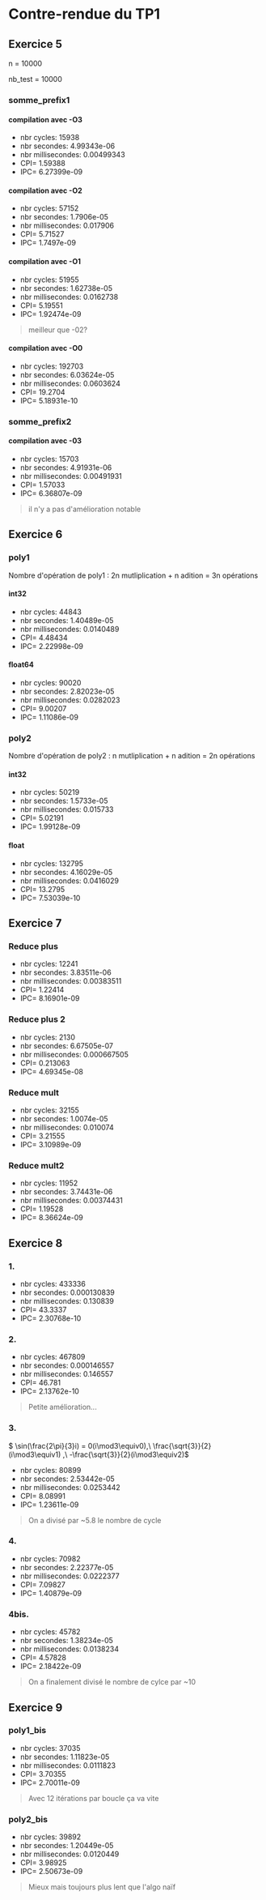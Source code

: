 # Contre-rendue du TP1
## Exercice 5

n = 10000

nb_test = 10000

### somme_prefix1

#### compilation avec -O3

* nbr cycles: 15938 
* nbr secondes: 4.99343e-06
* nbr millisecondes: 0.00499343
* CPI= 1.59388
* IPC= 6.27399e-09

#### compilation avec -O2

* nbr cycles: 57152
* nbr secondes: 1.7906e-05
* nbr millisecondes: 0.017906
* CPI= 5.71527
* IPC= 1.7497e-09

#### compilation avec -O1

* nbr cycles: 51955
* nbr secondes: 1.62738e-05
* nbr millisecondes: 0.0162738
* CPI= 5.19551
* IPC= 1.92474e-09

>meilleur que -02?

#### compilation avec -O0

* nbr cycles: 192703
* nbr secondes: 6.03624e-05
* nbr millisecondes: 0.0603624
* CPI= 19.2704
* IPC= 5.18931e-10

### somme_prefix2
#### compilation avec -03
* nbr cycles: 15703
* nbr secondes: 4.91931e-06
* nbr millisecondes: 0.00491931
* CPI= 1.57033
* IPC= 6.36807e-09

> il n'y a pas d'amélioration notable

## Exercice 6

### poly1

Nombre d'opération de poly1 : 2n mutliplication + n adition = 3n opérations
#### int32

* nbr cycles: 44843
* nbr secondes: 1.40489e-05
* nbr millisecondes: 0.0140489
* CPI= 4.48434
* IPC= 2.22998e-09

#### float64

* nbr cycles: 90020
* nbr secondes: 2.82023e-05
* nbr millisecondes: 0.0282023
* CPI= 9.00207
* IPC= 1.11086e-09

### poly2

Nombre d'opération de poly2 : n mutliplication + n adition = 2n opérations
#### int32
* nbr cycles: 50219
* nbr secondes: 1.5733e-05
* nbr millisecondes: 0.015733
* CPI= 5.02191
* IPC= 1.99128e-09

#### float

* nbr cycles: 132795
* nbr secondes: 4.16029e-05
* nbr millisecondes: 0.0416029
* CPI= 13.2795
* IPC= 7.53039e-10

## Exercice 7

### Reduce plus

* nbr cycles: 12241
* nbr secondes: 3.83511e-06
* nbr millisecondes: 0.00383511
* CPI= 1.22414
* IPC= 8.16901e-09

### Reduce plus 2

* nbr cycles: 2130
* nbr secondes: 6.67505e-07
* nbr millisecondes: 0.000667505
* CPI= 0.213063
* IPC= 4.69345e-08

### Reduce mult 

* nbr cycles: 32155
* nbr secondes: 1.0074e-05
* nbr millisecondes: 0.010074
* CPI= 3.21555
* IPC= 3.10989e-09

### Reduce mult2

* nbr cycles: 11952
* nbr secondes: 3.74431e-06
* nbr millisecondes: 0.00374431
* CPI= 1.19528
* IPC= 8.36624e-09

## Exercice 8

### 1.

* nbr cycles: 433336
* nbr secondes: 0.000130839
* nbr millisecondes: 0.130839
* CPI= 43.3337
* IPC= 2.30768e-10

### 2.

* nbr cycles: 467809
* nbr secondes: 0.000146557
* nbr millisecondes: 0.146557
* CPI= 46.781
* IPC= 2.13762e-10

> Petite amélioration...

### 3.

$ \sin(\frac{2\pi}{3}i) = 0(i\mod3\equiv0),\  \frac{\sqrt{3}}{2}(i\mod3\equiv1) ,\  -\frac{\sqrt{3}}{2}(i\mod3\equiv2)$

* nbr cycles: 80899
* nbr secondes: 2.53442e-05
* nbr millisecondes: 0.0253442
* CPI= 8.08991
* IPC= 1.23611e-09

> On a divisé par ~5.8 le nombre de cycle

### 4.
* nbr cycles: 70982
* nbr secondes: 2.22377e-05
* nbr millisecondes: 0.0222377
* CPI= 7.09827
* IPC= 1.40879e-09

### 4bis.

* nbr cycles: 45782
* nbr secondes: 1.38234e-05
* nbr millisecondes: 0.0138234
* CPI= 4.57828  
* IPC= 2.18422e-09


> On a finalement divisé le nombre de cylce par ~10

## Exercice 9

### poly1_bis
* nbr cycles: 37035
* nbr secondes: 1.11823e-05
* nbr millisecondes: 0.0111823
* CPI= 3.70355
* IPC= 2.70011e-09

> Avec 12 itérations par boucle ça va vite

### poly2_bis

* nbr cycles: 39892
* nbr secondes: 1.20449e-05
* nbr millisecondes: 0.0120449
* CPI= 3.98925
* IPC= 2.50673e-09

> Mieux mais toujours plus lent que l'algo naïf
